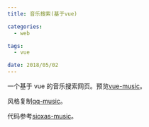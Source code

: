 ```yaml
---
title: 音乐搜索(基于vue)

categories:
  - web

tags:
  - vue

date: 2018/05/02
---
```


一个基于 vue 的音乐搜索网页。预览[vue-music](https://zhouyu1993.github.io/awesome/vue-music/)。

<!-- more -->

风格复制[qq-music](https://m.y.qq.com/#search)。

代码参考[sioxas-music](http://github.com/sioxas)。
